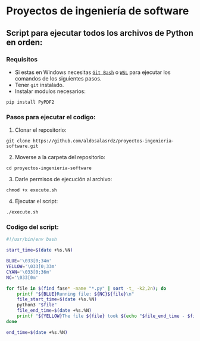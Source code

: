 # Proyectos de ingeniería de software

## Script para ejecutar todos los archivos de Python en orden:

### Requisitos

- Si estas en Windows necesitas [`Git Bash`](https://git-scm.com/download/win) o [`WSL`](https://learn.microsoft.com/es-es/windows/wsl/install) para ejecutar los comandos de los siguientes pasos.
- Tener `git` instalado.
- Instalar modulos necesarios:
```shell
pip install PyPDF2
```

### Pasos para ejecutar el codigo:
1.  Clonar el repositorio:
```shell
git clone https://github.com/aldosalasrdz/proyectos-ingenieria-software.git
```
2. Moverse a la carpeta del repositorio:
```shell
cd proyectos-ingenieria-software
```
3. Darle permisos de ejecución al archivo:
```shell
chmod +x execute.sh
```
4. Ejecutar el script:
```shell
./execute.sh
```

### Codigo del script:
```bash
#!/usr/bin/env bash

start_time=$(date +%s.%N)

BLUE='\033[0;34m'
YELLOW='\033[0;33m'
CYAN='\033[0;36m'
NC='\033[0m'

for file in $(find fase* -name "*.py" | sort -t_ -k2,2n); do
    printf "${BLUE}Running file: ${NC}${file}\n"
    file_start_time=$(date +%s.%N)
    python3 "$file"
    file_end_time=$(date +%s.%N)
    printf "${YELLOW}The file ${file} took $(echo "$file_end_time - $file_start_time" | bc) seconds to execute.${NC}\n\n"
done

end_time=$(date +%s.%N)
```